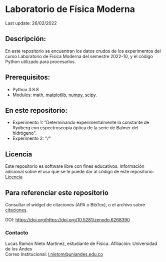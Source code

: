 # Laboratorio de Física Moderna
Last update: 26/02/2022

## Descripción:
En este repositorio se encuentran los datos crudos de los experimentos del curso Laboratorio de Física Moderna del semestre 2022-10, y el código Python utilizado para procesarlos.

## Prerequisitos:
- Python 3.8.8
- Modules: math, [matplotlib](https://matplotlib.org/stable/users/getting_started/), [numpy](https://numpy.org/install/), [scipy](https://scipy.org/install/).

## En este repositorio:

- Experimento 1: "Determinando experimentalmente la constante de Rydberg con espectroscopía óptica de la serie de Balmer del hidrógeno".
- Experimento 2: "/"

## Licencia
Este repositorio es software libre con fines educativos.
Información adicional sobre el uso que se le puede dar al código de este repositorio: [Licencia](https://github.com/Lucas-Nieto/Laboratorio_Fisica_Moderna/blob/main/LICENSE)

## Para referenciar este repositorio

Consultar el widget de citaciones (APA o BibTex), o el archivo sobre [citaciones](https://github.com/Lucas-Nieto/Laboratorio_Fisica_Moderna/blob/main/citation.cff).

DOI: https://doi.org/https://doi.org/10.5281/zenodo.6268390

### Contacto
Lucas Ramón Nieto Martínez, estudiante de Física.
Afiliación: Universidad de los Andes  
Correo Institucional: l.nietom@uniandes.edu.co

